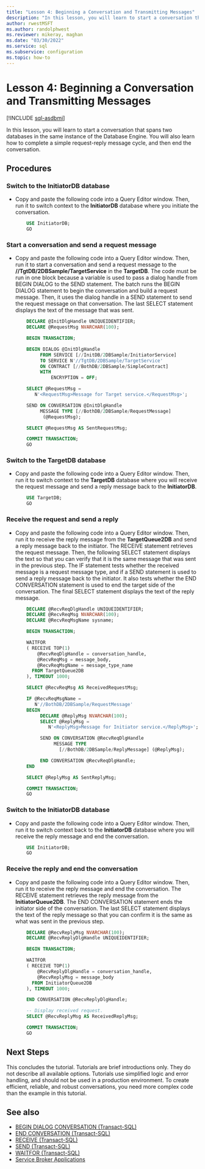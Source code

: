 ```yaml
---
title: "Lesson 4: Beginning a Conversation and Transmitting Messages"
description: "In this lesson, you will learn to start a conversation that spans two databases in the same instance of the Database Engine."
author: rwestMSFT
ms.author: randolphwest
ms.reviewer: mikeray, maghan
ms.date: "03/30/2022"
ms.service: sql
ms.subservice: configuration
ms.topic: how-to
---
```


# Lesson 4: Beginning a Conversation and Transmitting Messages

[!INCLUDE [sql-asdbmi](../../includes/applies-to-version/sql-asdbmi.md)]

In this lesson, you will learn to start a conversation that spans two databases in the same instance of the Database Engine. You will also learn how to complete a simple request-reply message cycle, and then end the conversation.

## Procedures

### Switch to the InitiatorDB database

- Copy and paste the following code into a Query Editor window. Then, run it to switch context to the **InitiatorDB** database where you initiate the conversation.

    ```sql
        USE InitiatorDB;
        GO
    ```

### Start a conversation and send a request message

- Copy and paste the following code into a Query Editor window. Then, run it to start a conversation and send a request message to the **//TgtDB/2DBSample/TargetService** in the **TargetDB**. The code must be run in one block because a variable is used to pass a dialog handle from BEGIN DIALOG to the SEND statement. The batch runs the BEGIN DIALOG statement to begin the conversation and build a request message. Then, it uses the dialog handle in a SEND statement to send the request message on that conversation. The last SELECT statement displays the text of the message that was sent.

    ```sql
        DECLARE @InitDlgHandle UNIQUEIDENTIFIER;
        DECLARE @RequestMsg NVARCHAR(100);

        BEGIN TRANSACTION;

        BEGIN DIALOG @InitDlgHandle
             FROM SERVICE [//InitDB/2DBSample/InitiatorService]
             TO SERVICE N'//TgtDB/2DBSample/TargetService'
             ON CONTRACT [//BothDB/2DBSample/SimpleContract]
             WITH
                 ENCRYPTION = OFF;

        SELECT @RequestMsg =
           N'<RequestMsg>Message for Target service.</RequestMsg>';

        SEND ON CONVERSATION @InitDlgHandle
             MESSAGE TYPE [//BothDB/2DBSample/RequestMessage]
              (@RequestMsg);

        SELECT @RequestMsg AS SentRequestMsg;

        COMMIT TRANSACTION;
        GO
    ```

### Switch to the TargetDB database

- Copy and paste the following code into a Query Editor window. Then, run it to switch context to the **TargetDB** database where you will receive the request message and send a reply message back to the **InitiatorDB**.

    ```sql
        USE TargetDB;
        GO
    ```

### Receive the request and send a reply

- Copy and paste the following code into a Query Editor window. Then, run it to receive the reply message from the **TargetQueue2DB** and send a reply message back to the initiator. The RECEIVE statement retrieves the request message. Then, the following SELECT statement displays the text so that you can verify that it is the same message that was sent in the previous step. The IF statement tests whether the received message is a request message type, and if a SEND statement is used to send a reply message back to the initiator. It also tests whether the END CONVERSATION statement is used to end the target side of the conversation. The final SELECT statement displays the text of the reply message.

    ```sql
        DECLARE @RecvReqDlgHandle UNIQUEIDENTIFIER;
        DECLARE @RecvReqMsg NVARCHAR(100);
        DECLARE @RecvReqMsgName sysname;

        BEGIN TRANSACTION;

        WAITFOR
        ( RECEIVE TOP(1)
            @RecvReqDlgHandle = conversation_handle,
            @RecvReqMsg = message_body,
            @RecvReqMsgName = message_type_name
          FROM TargetQueue2DB
        ), TIMEOUT 1000;

        SELECT @RecvReqMsg AS ReceivedRequestMsg;

        IF @RecvReqMsgName =
           N'//BothDB/2DBSample/RequestMessage'
        BEGIN
             DECLARE @ReplyMsg NVARCHAR(100);
             SELECT @ReplyMsg =
                N'<ReplyMsg>Message for Initiator service.</ReplyMsg>';

             SEND ON CONVERSATION @RecvReqDlgHandle
                  MESSAGE TYPE
                    [//BothDB/2DBSample/ReplyMessage] (@ReplyMsg);

             END CONVERSATION @RecvReqDlgHandle;
        END

        SELECT @ReplyMsg AS SentReplyMsg;

        COMMIT TRANSACTION;
        GO
    ```

### Switch to the InitiatorDB database

- Copy and paste the following code into a Query Editor window. Then, run it to switch context back to the **InitiatorDB** database where you will receive the reply message and end the conversation.

    ```sql  
        USE InitiatorDB;
        GO
    ```

### Receive the reply and end the conversation

- Copy and paste the following code into a Query Editor window. Then, run it to receive the reply message and end the conversation. The RECEIVE statement retrieves the reply message from the **InitiatorQueue2DB**. The END CONVERSATION statement ends the initiator side of the conversation. The last SELECT statement displays the text of the reply message so that you can confirm it is the same as what was sent in the previous step.

    ```sql  
        DECLARE @RecvReplyMsg NVARCHAR(100);
        DECLARE @RecvReplyDlgHandle UNIQUEIDENTIFIER;

        BEGIN TRANSACTION;

        WAITFOR
        ( RECEIVE TOP(1)
            @RecvReplyDlgHandle = conversation_handle,
            @RecvReplyMsg = message_body
          FROM InitiatorQueue2DB
        ), TIMEOUT 1000;

        END CONVERSATION @RecvReplyDlgHandle;

        -- Display received request.
        SELECT @RecvReplyMsg AS ReceivedReplyMsg;

        COMMIT TRANSACTION;
        GO
    ```

## Next Steps

This concludes the tutorial. Tutorials are brief introductions only. They do not describe all available options. Tutorials use simplified logic and error handling, and should not be used in a production environment. To create efficient, reliable, and robust conversations, you need more complex code than the example in this tutorial.

## See also

- [BEGIN DIALOG CONVERSATION (Transact-SQL)](../../t-sql/statements/begin-dialog-conversation-transact-sql.md)
- [END CONVERSATION (Transact-SQL)](../../t-sql/statements/end-conversation-transact-sql.md)
- [RECEIVE (Transact-SQL)](../../t-sql/statements/receive-transact-sql.md)
- [SEND (Transact-SQL)](../../t-sql/statements/send-transact-sql.md)
- [WAITFOR (Transact-SQL)](../../t-sql/language-elements/waitfor-transact-sql.md)
- [Service Broker Applications](service-broker-applications.md)
